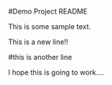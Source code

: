 #Demo Project README

This is some sample text.

This is a new line!!

#this is another line

I hope this is going to work....
